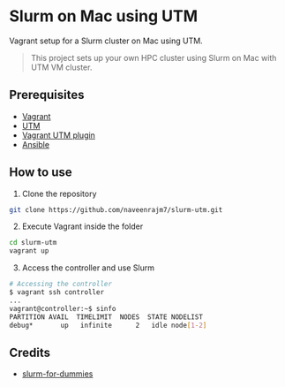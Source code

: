 # Slurm on Mac using UTM

Vagrant setup for a Slurm cluster on Mac using UTM.

> This project sets up your own HPC cluster using Slurm on Mac with UTM VM cluster.

## Prerequisites
* [Vagrant](https://www.vagrantup.com/)
* [UTM](https://mac.getutm.app/)
* [Vagrant UTM plugin](https://naveenrajm7.github.io/vagrant_utm/)
* [Ansible](https://docs.ansible.com/ansible/latest/installation_guide/intro_installation.html)

## How to use

1. Clone the repository
```bash
git clone https://github.com/naveenrajm7/slurm-utm.git
```

2. Execute Vagrant inside the folder

```bash
cd slurm-utm
vagrant up
```

3. Access the controller and use Slurm

```bash
# Accessing the controller
$ vagrant ssh controller
...
vagrant@controller:~$ sinfo
PARTITION AVAIL  TIMELIMIT  NODES  STATE NODELIST
debug*       up   infinite      2   idle node[1-2]
```

## Credits

* [slurm-for-dummies](https://github.com/SergioMEV/slurm-for-dummies)